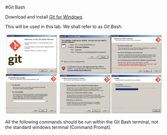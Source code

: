 #Git Bash

Download and install [Git for Windows](http://git-scm.com/downloads).

This will be used in this lab. We shall refer to as *Git Bash*.

![Figure 1: Installation Wizard Git Bash](img/heroku_022.png)

All the following commands should be run within the Git Bash terminal, not the standard windows terminal (Command Prompt).
